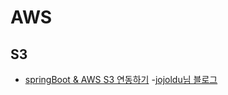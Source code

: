 # AWS

## S3

- [springBoot & AWS S3 연동하기](http://jojoldu.tistory.com/300) -[jojoldu님 블로그](http://jojoldu.tistory.com/)

